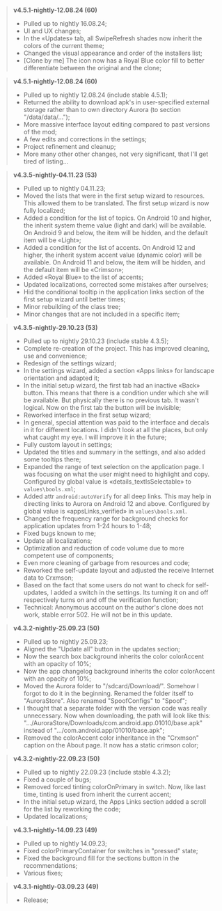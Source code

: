 > **v4.5.1-nightly-12.08.24 (60)**
> * Pulled up to nightly 16.08.24;
> * UI and UX changes;
> * In the «Updates» tab, all SwipeRefresh shades now inherit the colors of the current theme;
> * Changed the visual appearance and order of the installers list;
> * [Clone by me] The icon now has a Royal Blue color fill to better differentiate between the original and the clone;

> **v4.5.1-nightly-12.08.24 (60)**
> * Pulled up to nightly 12.08.24 (include stable 4.5.1);
> * Returned the ability to download apk's in user-specified external storage rather than to own directory Aurora (to section "/data/data/...");
> * More massive interface layout editing compared to past versions of the mod;
> * A few edits and corrections in the settings;
> * Project refinement and cleanup;
> * More many other other changes, not very significant, that I'll get tired of listing...

> **v4.3.5-nightly-04.11.23 (53)**
> * Pulled up to nightly 04.11.23;
> * Moved the lists that were in the first setup wizard to resources. This allowed them to be translated. The first setup wizard is now fully localized;
> * Added a condition for the list of topics. On Android 10 and higher, the inherit system theme value (light and dark) will be available. On Android 9 and below, the item will be hidden, and the default item will be «Light»;
> * Added a condition for the list of accents. On Android 12 and higher, the inherit system accent value (dynamic color) will be available. On Android 11 and below, the item will be hidden, and the default item will be «Crimson»;
> * Added «Royal Blue» to the list of accents;
> * Updated localizations, corrected some mistakes after ourselves;
> * Hid the conditional tooltip in the application links section of the first setup wizard until better times;
> * Minor rebuilding of the class tree;
> * Minor changes that are not included in a specific item;

> **v4.3.5-nightly-29.10.23 (53)**
> * Pulled up to nightly 29.10.23 (include stable 4.3.5);
> * Complete re-creation of the project. This has improved cleaning, use and convenience;
> * Redesign of the settings wizard;
> * In the settings wizard, added a section «Apps links» for landscape orientation and adapted it;
> * In the initial setup wizard, the first tab had an inactive «Back» button. This means that there is a condition under which she will be available. But physically there is no previous tab. It wasn't logical. Now on the first tab the button will be invisible;
> * Reworked interface in the first setup wizard;
> * In general, special attention was paid to the interface and decals in it for different locations. I didn't look at all the places, but only what caught my eye. I will improve it in the future;
> * Fully custom layout in settings;
> * Updated the titles and summary in the settings, and also added some tooltips there;
> * Expanded the range of text selection on the application page. I was focusing on what the user might need to highlight and copy. Configured by global value is «details_textIsSelectable» to `values\bools.xml`;
> * Added attr `android:autoVerify` for all deep links. This may help in directing links to Aurora on Android 12 and above. Configured by global value is «appsLinks_verified» in `values\bools.xml`.
> * Changed the frequency range for background checks for application updates from 1-24 hours to 1-48;
> * Fixed bugs known to me;
> * Update all localizations;
> * Optimization and reduction of code volume due to more competent use of components;
> * Even more cleaning of garbage from resources and code;
> * Reworked the self-update layout and adjusted the receive Internet data to Crxmson;
> * Based on the fact that some users do not want to check for self-updates, I added a switch in the settings. Its turning it on and off respectively turns on and off the verification function;
> * Technical: Anonymous account on the author's clone does not work, stable error 502. He will not be in this update.

> **v4.3.2-nightly-25.09.23 (50)**
> * Pulled up to nightly 25.09.23;
> * Aligned the "Update all" button in the updates section;
> * Now the search box background inherits the color colorAccent with an opacity of 10%;
> * Now the app changelog background inherits the color colorAccent with an opacity of 10%;
> * Moved the Aurora folder to "/sdcard/Download/". Somehow I forgot to do it in the beginning. Renamed the folder itself to "AuroraStore". Also renamed "SpoofConfigs" to "Spoof";
> * I thought that a separate folder with the version code was really unnecessary. Now when downloading, the path will look like this: ".../AuroraStore/Downloads/com.android.app.01010/base.apk" instead of ".../com.android.app/01010/base.apk";
> * Removed the colorAccent color inheritance in the "Crxmson" caption on the About page. It now has a static crimson color;

> **v4.3.2-nightly-22.09.23 (50)**
> * Pulled up to nightly 22.09.23 (include stable 4.3.2);
> * Fixed a couple of bugs;
> * Removed forced tinting colorOnPrimary in switch. Now, like last time, tinting is used from inherit the current accent;
> * In the initial setup wizard, the Apps Links section added a scroll for the list by reworking the code;
> * Updated localizations;

> **v4.3.1-nightly-14.09.23 (49)**
> * Pulled up to nightly 14.09.23;
> * Fixed colorPrimaryContainer for switches in "pressed" state;
> * Fixed the background fill for the sections button in the recommendations;
> * Various fixes;

> **v4.3.1-nightly-03.09.23 (49)**
> * Release;
